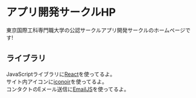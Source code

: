 # アプリ開発サークルHP
東京国際工科専門職大学の公認サークルアプリ開発サークルのホームページです!

## ライブラリ
JavaScriptライブラリに[React](https://ja.legacy.reactjs.org/)を使ってるよ。  
サイト内アイコンに[iconoir](https://iconoir.com/)を使ってるよ。  
コンタクトのEメール送信に[EmailJS](https://www.emailjs.com/)を使ってるよ。

